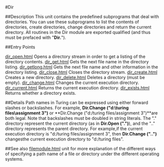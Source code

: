 
#Dir

##Description
This unit contains the predefined subprograms that deal with directories. You can use these subprograms to list the contents of directories, create directories, change directories and return the current directory.
All routines in the Dir module are exported qualified (and thus must be prefaced with "**Dir.**").



##Entry Points

[dir_open.html](**Open**) Opens a directory stream in order to get a listing of the directory contents.
[dir_get.html](**Get**) Gets the next file name in the directory listing.
[dir_getlong.html](**GetLong**) Gets the next file name and other information in the directory listing.
[dir_close.html](**Close**) Closes the directory stream.
[dir_create.html](**Create**) Creates a new directory.
[dir_delete.html](**Delete**) Deletes a directory (must be empty).
[dir_change.html](**Change**) Changes the current execution directory.
[dir_current.html](**Current**) Returns the current execution directory.
[dir_exists.html](**Exists**) Returns  whether a directory exists.




##Details
Path names in Turing can be expressed using either forward slashes or backslashes. For example, **Dir.Change ("d:\\turing files\\assignment 3")** or **Dir.Change ("d:/turing files/assignment 3")**are both legal. Note that backslashes must be doubled in string literals. The "." directory represent the current directory (as in **Dir.Open (".")**), and the ".." directory represents the parent directory. For example,if the current execution directory is "d:/turing files/assignment 3", then **Dir.Change ("..")** changesthe current execution directory to "d:/turing files".



##See also
[filemodule.html](**File**) unit for more explanation of the different ways of specifying a path name of a file or directory under the different operating systems.


